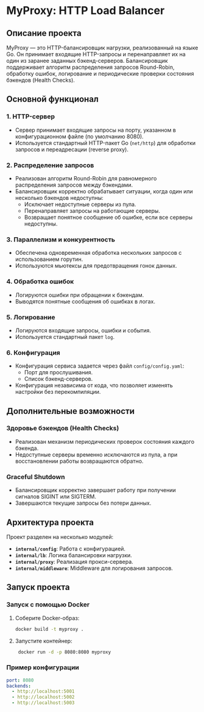 # MyProxy: HTTP Load Balancer

## Описание проекта

MyProxy — это HTTP-балансировщик нагрузки, реализованный на языке Go. Он принимает входящие HTTP-запросы и перенаправляет их на один из заранее заданных бэкенд-серверов. Балансировщик поддерживает алгоритм распределения запросов Round-Robin, обработку ошибок, логирование и периодические проверки состояния бэкендов (Health Checks).

## Основной функционал

### 1. HTTP-сервер
- Сервер принимает входящие запросы на порту, указанном в конфигурационном файле (по умолчанию 8080).
- Используется стандартный HTTP-пакет Go (`net/http`) для обработки запросов и переадресации (reverse proxy).

### 2. Распределение запросов
- Реализован алгоритм Round-Robin для равномерного распределения запросов между бэкендами.
- Балансировщик корректно обрабатывает ситуации, когда один или несколько бэкендов недоступны:
  - Исключает недоступные серверы из пула.
  - Перенаправляет запросы на работающие серверы.
  - Возвращает понятное сообщение об ошибке, если все серверы недоступны.

### 3. Параллелизм и конкурентность
- Обеспечена одновременная обработка нескольких запросов с использованием горутин.
- Используются мьютексы для предотвращения гонок данных.

### 4. Обработка ошибок
- Логируются ошибки при обращении к бэкендам.
- Выводятся понятные сообщения об ошибках в логах.

### 5. Логирование
- Логируются входящие запросы, ошибки и события.
- Используется стандартный пакет `log`.

### 6. Конфигурация
- Конфигурация сервиса задается через файл `config/config.yaml`:
  - Порт для прослушивания.
  - Список бэкенд-серверов.
- Конфигурация независима от кода, что позволяет изменять настройки без перекомпиляции.

## Дополнительные возможности

### Здоровье бэкендов (Health Checks)
- Реализован механизм периодических проверок состояния каждого бэкенда.
- Недоступные серверы временно исключаются из пула, а при восстановлении работы возвращаются обратно.

### Graceful Shutdown
- Балансировщик корректно завершает работу при получении сигналов SIGINT или SIGTERM.
- Завершаются текущие запросы без потери данных.

## Архитектура проекта

Проект разделен на несколько модулей:
- **`internal/config`**: Работа с конфигурацией.
- **`internal/lb`**: Логика балансировки нагрузки.
- **`internal/proxy`**: Реализация прокси-сервера.
- **`internal/middleware`**: Middleware для логирования запросов.

## Запуск проекта



### Запуск с помощью Docker

1. Соберите Docker-образ:
   ```sh
   docker build -t myproxy .
   ```
2. Запустите контейнер:
   ```sh
    docker run -d -p 8080:8080 myproxy
    ```

### Пример конфигурации
```yaml
port: 8080
backends:
  - http://localhost:5001
  - http://localhost:5002
  - http://localhost:5003
```